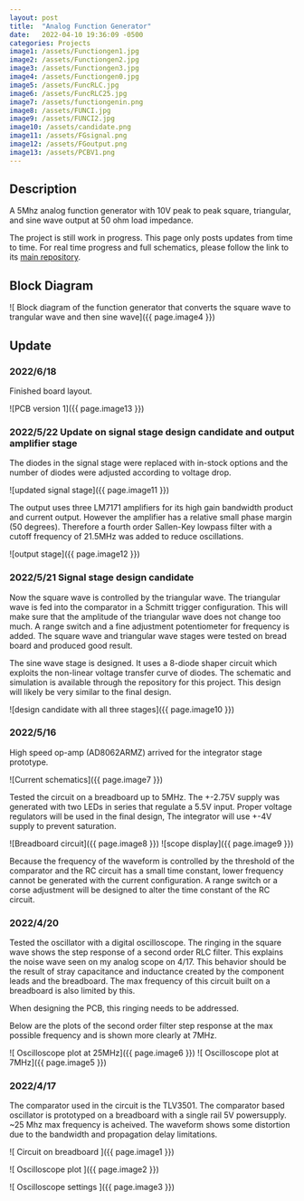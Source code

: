 ```yaml
---
layout: post
title:  "Analog Function Generator"
date:   2022-04-10 19:36:09 -0500
categories: Projects
image1: /assets/Functiongen1.jpg
image2: /assets/Functiongen2.jpg
image3: /assets/Functiongen3.jpg
image4: /assets/Functiongen0.jpg
image5: /assets/FuncRLC.jpg
image6: /assets/FuncRLC25.jpg
image7: /assets/functiongenin.png
image8: /assets/FUNCI.jpg
image9: /assets/FUNCI2.jpg
image10: /assets/candidate.png
image11: /assets/FGsignal.png
image12: /assets/FGoutput.png
image13: /assets/PCBV1.png
---
```


## Description
A 5Mhz analog function generator with 10V peak to peak square, triangular, and sine wave output at 50 ohm load impedance.

The project is still work in progress. This page only posts updates from time to time. For real time progress and full schematics, please follow the link to its [main repository](https://github.com/dexuantang/Analog-Function-Gen/tree/main/Simulations).

## Block Diagram

![ Block diagram of the function generator that converts the square wave to trangular wave and then sine wave]({{ page.image4 }})


## Update

### 2022/6/18

Finished board layout.

![PCB version 1]({{ page.image13 }})

### 2022/5/22 Update on signal stage design candidate and output amplifier stage

The diodes in the signal stage were replaced with in-stock options and the number of diodes were adjusted according to voltage drop.

![updated signal stage]({{ page.image11 }})

The output uses three LM7171 amplifiers for its high gain bandwidth product and current output. However the amplifier has a relative small phase margin (50 degrees). Therefore a fourth order Sallen-Key lowpass filter with a cutoff frequency of 21.5MHz was added to reduce oscillations.

![output stage]({{ page.image12 }})

### 2022/5/21 Signal stage design candidate

Now the square wave is controlled by the triangular wave. The triangular wave is fed into the comparator in a Schmitt trigger configuration. This will make sure that the amplitude of the triangular wave does not change too much. A range switch and a fine adjustment potentiometer for frequency is added. The square wave and triangular wave stages were tested on bread board and produced good result.

The sine wave stage is designed. It uses a 8-diode shaper circuit which exploits the non-linear voltage transfer curve of diodes. The schematic and simulation is available through the repository for this project. This design will likely be very similar to the final design.

![design candidate with all three stages]({{ page.image10 }})

### 2022/5/16

High speed op-amp (AD8062ARMZ) arrived for the integrator stage prototype.

![Current schematics]({{ page.image7 }})

Tested the circuit on a breadboard up to 5MHz. The +-2.75V supply was generated with two LEDs in series that regulate a 5.5V input. Proper voltage regulators will be used in the final design, The integrator will use +-4V supply to prevent saturation.

![Breadboard circuit]({{ page.image8 }})
![scope display]({{ page.image9 }})

Because the frequency of the waveform is controlled by the threshold of the comparator and the RC circuit has a small time constant, lower frequency cannot be generated with the current configuration. A range switch or a corse adjustment will be designed to alter the time constant of the RC circuit.

### 2022/4/20

Tested the oscillator with a digital oscilloscope. The ringing in the square wave shows the step response of a second order RLC filter. This explains the noise wave seen on my analog scope on 4/17. This behavior should be the result of stray capacitance and inductance created by the component leads and the breadboard. The max frequency of this circuit built on a breadboard is also limited by this.

When designing the PCB, this ringing needs to be addressed.

Below are the plots of the second order filter step response at the max possible frequency and is shown more clearly at 7MHz.


![ Oscilloscope plot at 25MHz]({{ page.image6 }})
![ Oscilloscope plot at 7MHz]({{ page.image5 }})


### 2022/4/17

The comparator used in the circuit is the TLV3501.
The comparator based oscillator is prototyped on a breadboard with a single rail 5V powersupply. ~25 Mhz max frequency is acheived. The waveform shows some distortion due to the bandwidth and propagation delay limitations.

![ Circuit on breadboard ]({{ page.image1 }})

![ Oscilloscope plot ]({{ page.image2 }})

![ Oscilloscope settings ]({{ page.image3 }})
